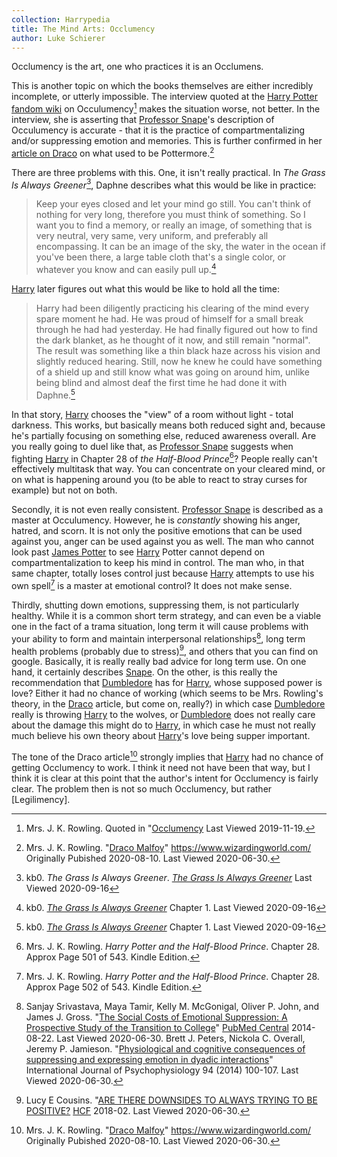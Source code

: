 ```yaml
---
collection: Harrypedia
title: The Mind Arts: Occlumency
author: Luke Schierer
---
```


Occlumency is the art, one who practices it is an Occlumens.

This is another topic on which the books themselves are either incredibly
incomplete, or utterly impossible.  The interview quoted at the [Harry
Potter fandom wiki](https://harrypotter.fandom.com/) on
Occulumency[^20191119-1] makes the situation worse, not better.  In the
interview, she is asserting that [Professor Snape]'s description of
Occulumency is accurate - that it is the practice of compartmentalizing
and/or suppressing emotion and memories. This is further confirmed in her
[article on Draco][WWJKRDM1] on what used to be Pottermore.[^20200630-7]

There are three problems with this.  One, it isn't really practical.  In
_The Grass Is Always Greener_[^20191119-2], Daphne describes what this
would be like in practice:

> Keep your eyes closed and let your mind go still. You can't think of
  nothing for very long, therefore you must think of something. So I want you
  to find a memory, or really an image, of something that is very neutral,
  very same, very uniform, and preferably all encompassing. It can be an
  image of the sky, the water in the ocean if you've been there, a large
  table cloth that's a single color, or whatever you know and can easily
  pull up.[^20191119-3]

[Harry] later figures out what this would be like to hold all the time:

> Harry had been diligently practicing his clearing of the mind every spare
  moment he had. He was proud of himself for a small break through he had
  had yesterday. He had finally figured out how to find the dark blanket,
  as he thought of it now, and still remain "normal". The result was
  something like a thin black haze across his vision and slightly reduced
  hearing. Still, now he knew he could have something of a shield up and
  still know what was going on around him, unlike being blind and almost
  deaf the first time he had done it with Daphne.[^20191119-4]

In that story, [Harry] chooses the "view" of a room without light - total
darkness.  This works, but basically means both reduced sight and,
because he's partially focusing on something else, reduced awareness
overall.  Are you really going to duel like that, as [Professor Snape]
suggests when fighting [Harry] in Chapter 28 of _the Half-Blood
Prince_[^20191119-5]? People really can't effectively multitask that way.
You can concentrate on your cleared mind, or on what is happening around
you (to be able to react to stray curses for example) but not on both.

Secondly, it is not even really consistent.  [Professor Snape] is
described as a master at Occulumency.  However, he is *constantly* showing
his anger, hatred, and scorn.  It is not only the positive emotions that
can be used against you, anger can be used against you as well.  The man
who cannot look past [James Potter] to see [Harry] Potter cannot depend on
compartmentalization to keep his mind in control.  The man who, in that
same chapter, totally loses control just because [Harry] attempts to use
his own spell[^20191119-6] is a master at emotional control?  It does not
make sense.

Thirdly, shutting down emotions, suppressing them, is not particularly
healthy.  While it is a common short term strategy, and can even be a
viable one in the fact of a trama situation, long term it will cause
problems with your ability to form and maintain interpersonal
relationships[^20200630-4], long term health problems (probably due to
stress)[^20200630-5], and others that you can find on google. Basically, it
is really really bad advice for long term use.  On one hand, it certainly
describes [Snape]. On the other, is this really the recommendation that
[Dumbledore] has for [Harry], whose supposed power is love?  Either it had
no chance of working (which seems to be Mrs. Rowling's theory, in the [Draco]
article, but come on, really?) in which case [Dumbledore] really is throwing
[Harry] to the wolves, or [Dumbledore] does not really care about the damage
this might do to [Harry], in which case he must not really much believe his
own theory about [Harry]'s love being supper important.

The tone of the Draco article[^20210922-1] strongly implies that [Harry]
had no chance of getting Occlumency to work. I think it need not have been
that way, but I think it is clear at this point that the author's intent
for Occlumency is fairly clear.  The problem then is not so much Occlumency,
but rather [Legilimency].


[Harry]: <../../../people/potter/harry_james>

[James]: <../../../people/potter/james>

[James Potter]: <../../../people/potter/james>

[Professor Snape]: <../../../people/snape/severus>

[Snape]: <../../../people/snape/severus>

[Draco]: <../../../people/malfoy/draco_lucius>

[Dumbledore]: <../../../people/dumbledore/albus_percival_wulfric_brian>

[^20210922-1]: Mrs. J. K. Rowling.  "[Draco
    Malfoy](https://www.wizardingworld.com/writing-by-jk-rowling/draco-malfoy)"
    https://www.wizardingworld.com/ Originally Pubished 2020-08-10. Last
    Viewed 2020-06-30.

[WWJKRDM1]: https://www.rowlingindex.org/work/dmpm/

[^20200630-7]: Mrs. J. K. Rowling.  "[Draco
    Malfoy](https://www.wizardingworld.com/writing-by-jk-rowling/draco-malfoy)"
    https://www.wizardingworld.com/ Originally Pubished 2020-08-10. Last
    Viewed 2020-06-30.

[^20200630-4]: Sanjay Srivastava, Maya Tamir, Kelly M. McGonigal, Oliver P.
    John, and James J. Gross. "[The Social Costs of Emotional Suppression:
    A Prospective Study of the Transition to
    College](https://www.ncbi.nlm.nih.gov/pmc/articles/PMC4141473/)"
    [PubMed Central](https://www.ncbi.nlm.nih.gov/pmc/) 2014-08-22.  Last
    Viewed 2020-06-30.  Brett J. Peters, Nickola C. Overall, Jeremy P.
    Jamieson.  "[Physiological and cognitive consequences of suppressing
    and expressing emotion in dyadic
    interactions](https://www.psych.rochester.edu/research/jamiesonlab/wp-content/uploads/2014/01/peters.pdf)"
    International Journal of Psychophysiology 94 (2014) 100-107. Last
    Viewed 2020-06-30.

[^20200630-5]: Lucy E Cousins. "[ARE THERE DOWNSIDES TO ALWAYS TRYING TO BE
POSITIVE?](https://www.hcf.com.au/health-agenda/body-mind/mental-health/downsides-to-always-being-positive)
    [HCF](https://www.hcf.com.au/) 2018-02.  Last Viewed 2020-06-30.

[^20191119-1]: Mrs. J. K. Rowling.
    Quoted in "[Occlumency](https://harrypotter.fandom.com/wiki/Occlumency#Behind_the_scenes)
    Last Viewed 2019-11-19.

[^20191119-2]: kb0. _The Grass Is Always Greener_.  _[The Grass Is Always
	Greener](https://www.fanfiction.net/s/4334542/1/The-Grass-Is-Always-Greener)_
	Last Viewed 2020-09-16

[^20191119-3]: kb0.  _[The Grass Is Always
	Greener](https://www.fanfiction.net/s/4334542/1/The-Grass-Is-Always-Greener)_
	Chapter 1. Last Viewed 2020-09-16

[^20191119-4]: kb0.  _[The Grass Is Always
	Greener](https://www.fanfiction.net/s/4334542/1/The-Grass-Is-Always-Greener)_
	Chapter 1. Last Viewed 2020-09-16

[^20191119-5]: Mrs. J. K. Rowling. _Harry Potter and the Half-Blood
    Prince_.  Chapter 28.  Approx Page  501 of 543.  Kindle Edition.

[^20191119-6]: Mrs. J. K. Rowling. _Harry Potter and the Half-Blood
    Prince_.  Chapter 28.  Approx Page  502 of 543.  Kindle Edition.
